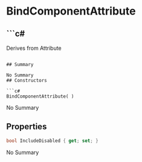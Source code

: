 # BindComponentAttribute

## ```c#
Derives from Attribute
```

## Summary

No Summary
## Constructors

```c#
BindComponentAttribute( ) 
```
No Summary
## Properties

```c#
bool IncludeDisabled { get; set; } 
```
No Summary
